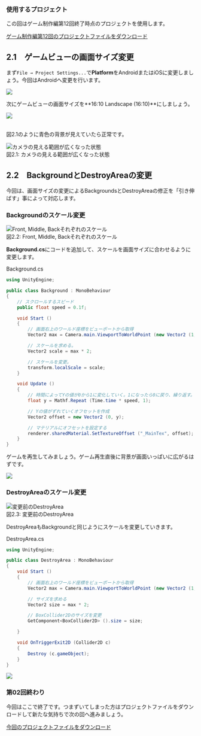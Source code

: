 ### 使用するプロジェクト

この回はゲーム制作編第12回終了時点のプロジェクトを使用します。

[ゲーム制作編第12回のプロジェクトファイルをダウンロード](https://unity3d.com-jp-learn-tutorials.s3.amazonaws.com/2d-shooting-game/project/game_12_ShootingGame.zip)

2.1　ゲームビューの画面サイズ変更
--------------------------------------------------------

まず`File → Project Settings...`で**Platform**をAndroidまたはiOSに変更しましょう。今回はAndroidへ変更を行います。



![](https://unity3d.com-jp-learn-tutorials.s3.amazonaws.com/2d-shooting-game/images/mobile/02/switch_android.png)



次にゲームビューの画面サイズを**16:10 Landscape (16:10)**にしましょう。



![](https://unity3d.com-jp-learn-tutorials.s3.amazonaws.com/2d-shooting-game/images/mobile/02/change_screen_size.png)



<br/>図2.1のように青色の背景が見えていたら正常です。



![カメラの見える範囲が広くなった状態](https://unity3d.com-jp-learn-tutorials.s3.amazonaws.com/2d-shooting-game/images/mobile/02/screen_1.png)
<br/>図2.1: カメラの見える範囲が広くなった状態



2.2　BackgroundとDestroyAreaの変更
---------------------------------------------------------

今回は、画面サイズの変更によるBackgroundsとDestroyAreaの修正を「引き伸ばす」事によって対応します。

### Backgroundのスケール変更



![Front, Middle, Backそれぞれのスケール](https://unity3d.com-jp-learn-tutorials.s3.amazonaws.com/2d-shooting-game/images/mobile/02/backgrounds.png)
<br/>図2.2: Front, Middle, Backそれぞれのスケール



**Background.cs**にコードを追加して、スケールを画面サイズに合わせるように変更します。



Background.cs

```csharp
using UnityEngine;

public class Background : MonoBehaviour
{
    // スクロールするスピード
    public float speed = 0.1f;

    void Start ()
    {
        // 画面右上のワールド座標をビューポートから取得
        Vector2 max = Camera.main.ViewportToWorldPoint (new Vector2 (1, 1));

        // スケールを求める。
        Vector2 scale = max * 2;

        // スケールを変更。
        transform.localScale = scale;
    }

    void Update ()
    {
        // 時間によってYの値が0から1に変化していく。1になったら0に戻り、繰り返す。
        float y = Mathf.Repeat (Time.time * speed, 1);

        // Yの値がずれていくオフセットを作成
        Vector2 offset = new Vector2 (0, y);

        // マテリアルにオフセットを設定する
        renderer.sharedMaterial.SetTextureOffset ("_MainTex", offset);
    }
}
```



ゲームを再生してみましょう。ゲーム再生直後に背景が画面いっぱいに広がるはずです。



![](https://unity3d.com-jp-learn-tutorials.s3.amazonaws.com/2d-shooting-game/images/mobile/02/fit_scale.png)



### DestroyAreaのスケール変更



![変更前のDestroyArea](https://unity3d.com-jp-learn-tutorials.s3.amazonaws.com/2d-shooting-game/images/mobile/02/destroyarea.png)
<br/>図2.3: 変更前のDestroyArea



DestroyAreaもBackgroundと同じようにスケールを変更していきます。



DestroyArea.cs

```csharp
using UnityEngine;

public class DestroyArea : MonoBehaviour
{
    void Start ()
    {
        // 画面右上のワールド座標をビューポートから取得
        Vector2 max = Camera.main.ViewportToWorldPoint (new Vector2 (1, 1));

        // サイズを求める
        Vector2 size = max * 2;

        // BoxCollider2Dのサイズを変更
        GetComponent<BoxCollider2D> ().size = size;

    }

    void OnTriggerExit2D (Collider2D c)
    {
        Destroy (c.gameObject);
    }
}
```





![](https://unity3d.com-jp-learn-tutorials.s3.amazonaws.com/2d-shooting-game/images/mobile/02/fit_size.png)



### 第02回終わり

今回はここで終了です。つまずいてしまった方はプロジェクトファイルをダウンロードして新たな気持ちで次の回へ進みましょう。

[今回のプロジェクトファイルをダウンロード](https://unity3d.com-jp-learn-tutorials.s3.amazonaws.com/2d-shooting-game/project/mobile_02_ShootingGame.zip)

